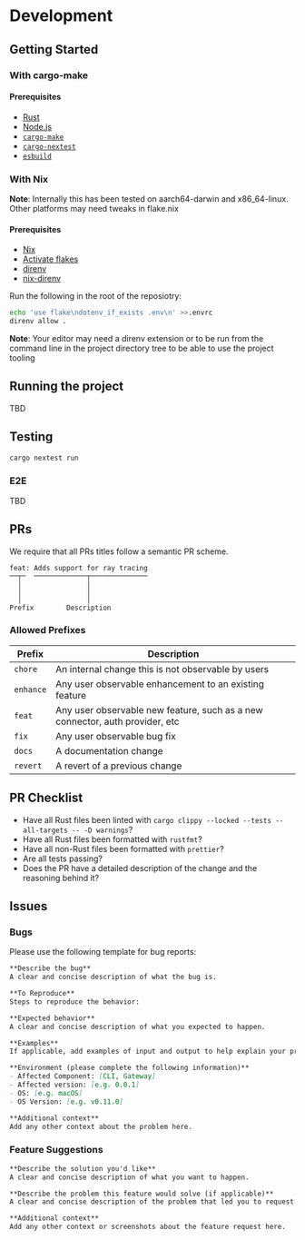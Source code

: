 # Development

## Getting Started

### With cargo-make

#### Prerequisites

- [Rust](https://www.rust-lang.org/learn/get-started)
- [Node.js](https://nodejs.org)
- [`cargo-make`](https://github.com/sagiegurari/cargo-make#installation) <!-- TBD --> 
- [`cargo-nextest`](https://nexte.st/book/installation.html)
- [`esbuild`](https://esbuild.github.io/getting-started/#install-esbuild)

### With Nix

**Note**: Internally this has been tested on aarch64-darwin and x86_64-linux. Other platforms may need tweaks in flake.nix

#### Prerequisites

- [Nix](https://nixos.org/download.html)
- [Activate flakes](https://nixos.wiki/wiki/Flakes)
- [direnv](https://github.com/direnv/direnv)
- [nix-direnv](https://github.com/nix-community/nix-direnv)

Run the following in the root of the reposiotry:

```sh
echo 'use flake\ndotenv_if_exists .env\n' >>.envrc
direnv allow .
```

**Note**: Your editor may need a direnv extension or to be run from the command line in the project directory tree to be able to use the project tooling

## Running the project

TBD

<!-- will be added once this moves and is a crate -->

## Testing

```sh
cargo nextest run
```

### E2E

TBD

## PRs

We require that all PRs titles follow a semantic PR scheme.

```
feat: Adds support for ray tracing
──┬─  ─────────────┬──────────────
  │                │
  │                │
  │                │
Prefix        Description
```

### Allowed Prefixes

| Prefix     | Description                                                                    |
| ---------- | ------------------------------------------------------------------------------ |
| `chore`    | An internal change this is not observable by users                             |
| `enhance`  | Any user observable enhancement to an existing feature                         |
| `feat`     | Any user observable new feature, such as a new connector, auth provider, etc   |
| `fix`      | Any user observable bug fix                                                    |
| `docs`     | A documentation change                                                         |
| `revert`   | A revert of a previous change                                                  |

## PR Checklist

- Have all Rust files been linted with `cargo clippy --locked --tests --all-targets -- -D warnings`?
- Have all Rust files been formatted with `rustfmt`?
- Have all non-Rust files been formatted with `prettier`?
- Are all tests passing?
- Does the PR have a detailed description of the change and the reasoning behind it?

## Issues

### Bugs

Please use the following template for bug reports:

```md
**Describe the bug**
A clear and concise description of what the bug is.

**To Reproduce**
Steps to reproduce the behavior:

**Expected behavior**
A clear and concise description of what you expected to happen.

**Examples**
If applicable, add examples of input and output to help explain your problem.

**Environment (please complete the following information)**
- Affected Component: [CLI, Gateway]
- Affected version: [e.g. 0.0.1]
- OS: [e.g. macOS]
- OS Version: [e.g. v0.11.0]

**Additional context**
Add any other context about the problem here.
```

### Feature Suggestions

```md
**Describe the solution you'd like**
A clear and concise description of what you want to happen.

**Describe the problem this feature would solve (if applicable)**
A clear and concise description of the problem that led you to request this issue

**Additional context**
Add any other context or screenshots about the feature request here.
```